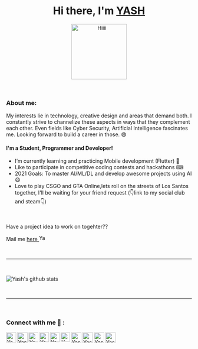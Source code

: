 # <h1 align="center"> Hi there, I'm [YASH](https://github.com/YASHBRO) </h1>
<p align="center">
<img align="center" src="https://sdk.bitmoji.com/render/panel/2af24209-ea90-4912-9223-4c54c650559a-23c927d9-4799-4bc6-9129-0d51a8a995de-v1.png?transparent=1&palette=1" width="150px" alt="Hiiii" /> 
</p>

<br/>

### About me:

My interests lie in technology, creative design and areas that demand both. I constantly strive to channelize these aspects in ways that they complement each other. Even fields like Cyber Security, Artificial Intelligence fascinates me. Looking forward to build a career in those. 😄

#### I'm a Student, Programmer and Developer!
- I’m currently learning and practicing Mobile development (Flutter) 📱
- Like to participate in competitive coding contests and hackathons ⌨
- 2021 Goals: To master AI/ML/DL and develop awesome projects using AI 😄
- Love to play CSGO and GTA Online,lets roll on the streets of Los Santos together, I'll be waiting for your friend request (👇link to my social club and steam👇)

<br/>

Have a project idea to work on togehter??

Mail me [here <img alt="Yash's Gmail" width="17px" src="https://img.icons8.com/ios-filled/100/4a90e2/send-mass-email.png" >][gmail]

<br/>

---------------------

<br/>

<p>
<img align="center" src="https://github-readme-stats.vercel.app/api?username=YASHBRO&show_icons=true&include_all_commits=true&theme=tokyonight" alt="Yash's github stats" />
</p>

<br/>

--------------

<br/>

### Connect with me 🤝 :
[<img align="left" alt="Yash's Gmail" width="27px" src="https://img.icons8.com/ios-filled/100/4a90e2/send-mass-email.png" >][gmail]
[<img align="left" alt="Yash's LinkedIn" width="28px" src="https://img.icons8.com/ios-glyphs/120/4a90e2/linkedin.png" >][linkedin]
[<img align="left" alt="Yash's Twitter" width="26px" src="https://img.icons8.com/ios-glyphs/120/4a90e2/twitter.png" >][twitter]
[<img align="left" alt="Yash's Facebook" width="26px" src="https://img.icons8.com/ios-filled/150/4a90e2/facebook--v1.png" >][facebook] 
[<img align="left" alt="Yash's Instagram" width="26px" src="https://img.icons8.com/ios-glyphs/120/4a90e2/instagram-new.png" >][instagram]
[<img align="left" alt="Yash's Snapchat" width="25px" src="https://img.icons8.com/ios-filled/30/4a90e2/snapchat.png" >][snapchat]
[<img align="left" alt="Yash's DEV Profile" width="28px" src="https://img.icons8.com/windows/128/4a90e2/dev.png" >][dev]
[<img align="left" alt="Yash's Discord Server" width="28px" src="https://img.icons8.com/ios-filled/150/4a90e2/discord-logo.png" >][discord]
[<img align="left" alt="Yash's Steam account" width="28px" src="https://img.icons8.com/ios-filled/150/4a90e2/steam-circled.png" >][steam]
[<img align="left" alt="Yash's Rockstar social club profile" width="28px" src="https://img.icons8.com/ios-filled/150/4a90e2/rockstar-games.png" >][rockstar social club]

<br/>


[gmail]: https://mail.google.com/mail/?view=cm&fs=1&to=yashjoglekar1220@gmail.com&su=Redirected%20from%20GitHub&body=Hii "Click to send an email"
[instagram]: https://www.instagram.com/yash__joglekar "My Instagram profile"
[twitter]: https://twitter.com/yash__joglekar "My twiiter account"
[facebook]: https://www.facebook.com/yash.joglekar.1220 "My facebook profile"
[linkedin]: https://www.linkedin.com/in/yash-joglekar-08a4161b4/ "My LinkedIn profile"
[discord]: https://discord.gg/hUVNsxC "My Discord Server"
[snapchat]: https://www.snapchat.com/add/yashjoglekar "My Snapchat profile"
[dev]: https://dev.to/yashbro "My Dev's profile"
[steam]: https://steamcommunity.com/id/YASH_BRO/ "My steam account"
[rockstar social club]: https://socialclub.rockstargames.com/member/YASH_BR0/ "My Rockstar social club profile"

